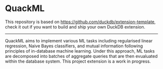 # QuackML

This repository is based on https://github.com/duckdb/extension-template, check it out if you want to build and ship your own DuckDB extension.

---

QuackML aims to implement various ML tasks including regularised linear regression, Naive Bayes classifiers, and mutual information following principles of in-database machine learning. Under this approach, ML tasks are decomposed into batches of aggregate queries that are then evualuated within the database system. This project extension is a work in progress.